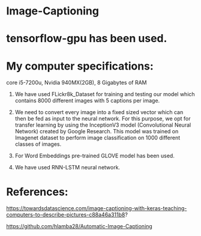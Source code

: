 # Image-Captioning

# tensorflow-gpu has been used.

# My computer specifications:
core i5-7200u, Nvidia 940MX(2GB), 8 Gigabytes of RAM

1. We have used FLickr8k_Dataset for training and testing our model which contains 8000 different images with 5 captions per image.

2. We need to convert every image into a fixed sized vector which can then be fed as input to the neural network. For this purpose, we opt for transfer learning by using the InceptionV3 model (Convolutional Neural Network) created by Google Research.
This model was trained on Imagenet dataset to perform image classification on 1000 different classes of images.

3. For Word Embeddings pre-trained GLOVE model has been used. 

4. We have used RNN-LSTM neural network.

# References:
https://towardsdatascience.com/image-captioning-with-keras-teaching-computers-to-describe-pictures-c88a46a311b8?

https://github.com/hlamba28/Automatic-Image-Captioning
